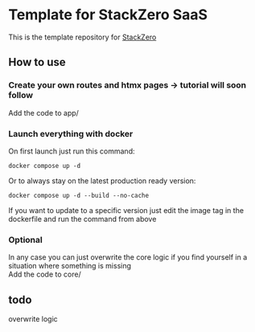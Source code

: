 # Template for StackZero SaaS
This is the template repository for [StackZero](https://github.com/RobertFent/StackZero)

## How to use
### Create your own routes and htmx pages -> tutorial will soon follow
Add the code to app/
### Launch everything with docker
On first launch just run this command:
```
docker compose up -d 
```
Or to always stay on the latest production ready version:
```
docker compose up -d --build --no-cache
```
If you want to update to a specific version just edit the image tag in the dockerfile and run the command from above

### Optional
In any case you can just overwrite the core logic if you find yourself in a situation where something is missing<br>
Add the code to core/
## todo
overwrite logic